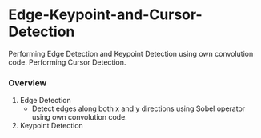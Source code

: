 # Edge-Keypoint-and-Cursor-Detection
Performing Edge Detection and Keypoint Detection using own convolution code. Performing Cursor Detection.

### Overview
1. Edge Detection
   * Detect edges along both x and y directions using Sobel operator using own convolution code.
2. Keypoint Detection
